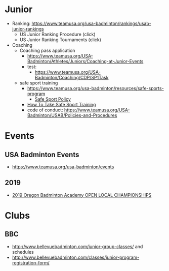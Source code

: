 # Junior
* Ranking: https://www.teamusa.org/usa-badminton/rankings/usab-junior-rankings
  * US Junior Ranking Procedure (click)
  * US Junior Ranking Tournaments (click)
* Coaching
  * Coaching pass application
    * https://www.teamusa.org/USA-Badminton/Athletes/Juniors/Coaching-at-Junior-Events
    * test:
      * https://www.teamusa.org/USA-Badminton/Coaching/CDP/SP1Task
  * safe sport training
    * https://www.teamusa.org/usa-badminton/resources/safe-sports-program
      * [Safe Sport Policy](http://www.teamusa.org/-/media/USA_Badminton/Documents/Safe-Sports/USAB-SafeSportPolicy020918Final.pdf)
    * [How To Take Safe Sport Training](https://www.teamusa.org/USA-Badminton/Invisible/1014/SafeSportSubLink/SafeSportTraining)
    * code of conduct: https://www.teamusa.org/USA-Badminton/USAB/Policies-and-Procedures


# Events
## USA Badminton Events 
* https://www.teamusa.org/usa-badminton/events

## 2019
* [2019 Oregon Badminton Academy OPEN LOCAL CHAMPIONSHIPS](https://www.tournamentsoftware.com/sport/tournament.aspx?id=3A2DFC04-9FF6-4A5A-9D95-8B53F0E0B25B)

# Clubs
## BBC
* http://www.bellevuebadminton.com/junior-group-classes/ and schedules
* http://www.bellevuebadminton.com/classes/junior-program-registration-form/

